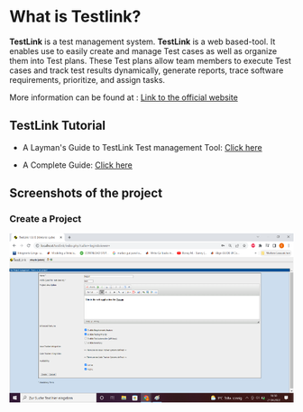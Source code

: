 # What is Testlink?
**TestLink** is a test management system. **TestLink** is a web based-tool. It enables use to easily create and manage
Test cases as well as organize them into Test plans. These Test plans allow team members to execute Test cases and track 
test results dynamically, generate reports, trace software requirements, prioritize, and assign tasks.

More information can be found at : [Link to the official website](http://www.testlink.org/)

## TestLink Tutorial
- A Layman's Guide to TestLink Test management Tool: [Click here](https://www.softwaretestinghelp.com/testlink-tutorial-1/)

- A Complete Guide: [Click here](https://www.guru99.com/testlink-tutorial-complete-guide.html)

## Screenshots of the project
### Create a Project
<img src="https://github.com/ELMehdiNaor/The-Complete-2022-Software-Testing-Bootcamp/blob/main/9-%20How%20to%20use%20Testlink/Create_Project.png" width="600" height="300">
